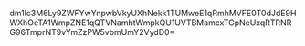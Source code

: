 dm1lc3M6Ly9ZWFYwYnpwbVkyUXhNekk1TUMweE1qRmhMVFE0T0dJdE9HWXhOeTA1WmpZNE1qQTVNamhtWmpkQU1UVTBMamcxTGpNeUxqRTRNRG96TmprNT9vYmZzPW5vbmUmY2VydD0=
